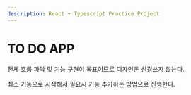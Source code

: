 ```yaml
---
description: React + Typescript Practice Project
---
```


# TO DO APP

전체 흐름 파악 및 기능 구현이 목표이므로 디자인은 신경쓰지 않는다.

최소 기능으로 시작해서 필요시 기능 추가하는 방법으로 진행한다.

